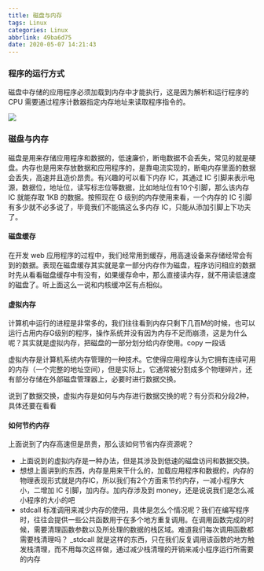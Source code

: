 ```yaml
---
title: 磁盘与内存
tags: Linux
categories: Linux
abbrlink: 49ba6d75
date: 2020-05-07 14:21:43
---
```


### 程序的运行方式
磁盘中存储的应用程序必须加载到内存中才能执行，这是因为解析和运行程序的 CPU 需要通过程序计数器指定内存地址来读取程序指令的。
<!--more-->
![](https://timemachine-blog.oss-cn-beijing.aliyuncs.com/img/007S8ZIlly1gek0j2l2ysj30m20gg3z2.jpg)

### 磁盘与内存
磁盘是用来存储应用程序和数据的，低速廉价，断电数据不会丢失，常见的就是硬盘。内存也是用来存放数据和应用程序的，是靠电流实现的，断电内存里面的数据会丢失，高速并且造价昂贵。有兴趣的可以看下内存 IC，其通过 IC 引脚来表示电源，数据位，地址位，读写标志位等数据，比如地址位有10个引脚，那么该内存 IC 就能存取 1KB 的数据。按照现在 G 级别的内存使用来看，一个内存的 IC 引脚有多少就不必多说了，毕竟我们不能搞这么多内存 IC，只能从添加引脚上下功夫了。

#### 磁盘缓存
在开发 web 应用程序的过程中，我们经常用到缓存，用高速设备来存储经常会有到的数据。表现在磁盘缓存其实就是拿一部分内存作为磁盘，程序访问相应的数据时先从看看磁盘缓存中有没有，如果缓存命中，那么直接读内存，就不用读低速度的磁盘了。听上面这么一说和内核缓冲区有点相似。

#### 虚拟内存
计算机中运行的进程是非常多的，我们往往看到内存只剩下几百M的时候，也可以运行占用内存G级别的程序，操作系统并没有因为内存不足而崩溃，这是为什么呢？其实就是虚拟内存，把磁盘的一部分划分给内存使用。copy 一段话

虚拟内存是计算机系统内存管理的一种技术。它使得应用程序认为它拥有连续可用的内存（一个完整的地址空间），但是实际上，它通常被分割成多个物理碎片，还有部分存储在外部磁盘管理器上，必要时进行数据交换。

说到了数据交换，虚拟内存是如何与内存进行数据交换的呢？有分页和分段2种，具体还要在看看

#### 如何节约内存
上面说到了内存高速但是昂贵，那么该如何节省内存资源呢？

- 上面说到的虚拟内存是一种办法，但是其涉及到低速的磁盘访问和数据交换。
- 想想上面讲到的东西，内存是用来干什么的，加载应用程序和数据的，内存的物理表现形式就是内存IC，所以我们有2个方面来节约内存，一减小程序大小，二增加 IC 引脚，加内存。加内存涉及到 money，还是说说我们是怎么减小程序的大小的吧
- stdcall 标准调用来减少内存的使用，具体是怎么个情况呢？我们在编写程序时，往往会提供一些公共函数用于在多个地方重复调用。在调用函数完成的时候，需要清理函数参数以及所处理的数据的栈区域。难道我们每次调用函数都需要栈清理吗？ _stdcall 就是这样的东西，只在我们反复调用该函数的地方触发栈清理，而不用每次这样做，通过减少栈清理的开销来减小程序运行所需要的内存
